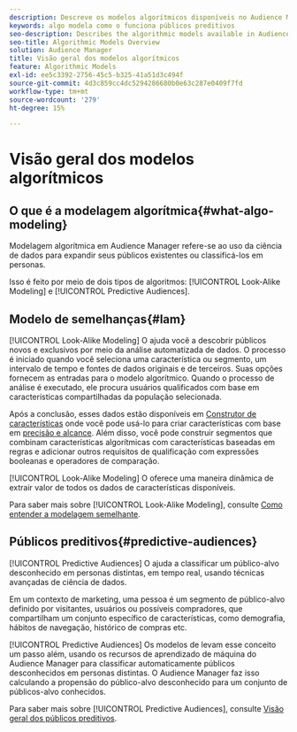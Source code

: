 ```yaml
---
description: Descreve os modelos algorítmicos disponíveis no Audience Manager.
keywords: algo modela como o funciona públicos preditivos
seo-description: Describes the algorithmic models available in Audience Manager.
seo-title: Algorithmic Models Overview
solution: Audience Manager
title: Visão geral dos modelos algorítmicos
feature: Algorithmic Models
exl-id: ee5c3392-2756-45c5-b325-41a51d3c494f
source-git-commit: 4d3c859cc4dc5294286680b0e63c287e0409f7fd
workflow-type: tm+mt
source-wordcount: '279'
ht-degree: 15%

---
```


# Visão geral dos modelos algorítmicos

## O que é a modelagem algorítmica{#what-algo-modeling}

Modelagem algorítmica em Audience Manager refere-se ao uso da ciência de dados para expandir seus públicos existentes ou classificá-los em personas.

Isso é feito por meio de dois tipos de algoritmos: [!UICONTROL Look-Alike Modeling] e [!UICONTROL Predictive Audiences].

## Modelo de semelhanças{#lam}

[!UICONTROL Look-Alike Modeling] O ajuda você a descobrir públicos novos e exclusivos por meio da análise automatizada de dados. O processo é iniciado quando você seleciona uma característica ou segmento, um intervalo de tempo e fontes de dados originais e de terceiros. Suas opções fornecem as entradas para o modelo algorítmico. Quando o processo de análise é executado, ele procura usuários qualificados com base em características compartilhadas da população selecionada.

Após a conclusão, esses dados estão disponíveis em [Construtor de características](../../features/traits/about-trait-builder.md) onde você pode usá-lo para criar características com base em [precisão e alcance](../../features/traits/trait-accuracy-reach.md). Além disso, você pode construir segmentos que combinam características algorítmicas com características baseadas em regras e adicionar outros requisitos de qualificação com expressões booleanas e operadores de comparação.

[!UICONTROL Look-Alike Modeling] O oferece uma maneira dinâmica de extrair valor de todos os dados de características disponíveis.

Para saber mais sobre [!UICONTROL Look-Alike Modeling], consulte [Como entender a modelagem semelhante](understanding-models.md).

## Públicos preditivos{#predictive-audiences}

[!UICONTROL Predictive Audiences] O ajuda a classificar um público-alvo desconhecido em personas distintas, em tempo real, usando técnicas avançadas de ciência de dados.

Em um contexto de marketing, uma pessoa é um segmento de público-alvo definido por visitantes, usuários ou possíveis compradores, que compartilham um conjunto específico de características, como demografia, hábitos de navegação, histórico de compras etc.

[!UICONTROL Predictive Audiences] Os modelos de levam esse conceito um passo além, usando os recursos de aprendizado de máquina do Audience Manager para classificar automaticamente públicos desconhecidos em personas distintas. O Audience Manager faz isso calculando a propensão do público-alvo desconhecido para um conjunto de públicos-alvo conhecidos.

Para saber mais sobre [!UICONTROL Predictive Audiences], consulte [Visão geral dos públicos preditivos](predictive-audiences.md).
